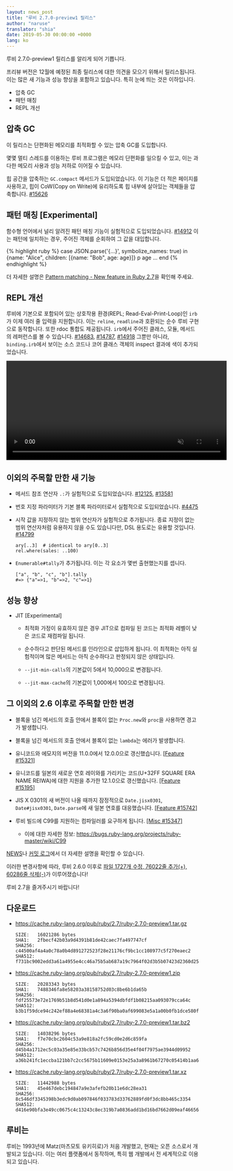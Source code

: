 ```yaml
---
layout: news_post
title: "루비 2.7.0-preview1 릴리스"
author: "naruse"
translator: "shia"
date: 2019-05-30 00:00:00 +0000
lang: ko
---
```


루비 2.7.0-preview1 릴리스를 알리게 되어 기쁩니다.

프리뷰 버전은 12월에 예정된 최종 릴리스에 대한 의견을 모으기 위해서 릴리스됩니다. 이는 많은 새 기능과 성능 향상을 포함하고 있습니다. 특히 눈에 띄는 것은 이하입니다.

* 압축 GC
* 패턴 매칭
* REPL 개선

## 압축 GC

이 릴리스는 단편화된 메모리를 최적화할 수 있는 압축 GC를 도입합니다.

몇몇 멀티 스레드를 이용하는 루비 프로그램은 메모리 단편화를 일으킬 수 있고, 이는 과다한 메모리 사용과 성능 저하로 이어질 수 있습니다.

힙 공간을 압축하는 `GC.compact` 메서드가 도입되었습니다. 이 기능은 더 적은 페이지를 사용하고, 힙이 CoW(Copy on Write)에 유리하도록 힙 내부에 살아있는 객체들을 압축합니다. [#15626](https://bugs.ruby-lang.org/issues/15626)

## 패턴 매칭 [Experimental]

함수형 언어에서 널리 알려진 패턴 매칭 기능이 실험적으로 도입되었습니다. [#14912](https://bugs.ruby-lang.org/issues/14912)
이는 패턴에 일치하는 경우, 주어진 객체를 순회하여 그 값을 대입합니다.

{% highlight ruby %}
case JSON.parse('{...}', symbolize_names: true)
in {name: "Alice", children: [{name: "Bob", age: age}]}
  p age
  ...
end
{% endhighlight %}

더 자세한 설명은 [Pattern matching - New feature in Ruby 2.7](https://speakerdeck.com/k_tsj/pattern-matching-new-feature-in-ruby-2-dot-7)을 확인해 주세요.

## REPL 개선

루비에 기본으로 포함되어 있는 상호작용 환경(REPL; Read-Eval-Print-Loop)인 `irb`가 이제 여러 줄 입력을 지원합니다. 이는 `reline`, `readline`과 호환되는 순수 루비 구현으로 동작합니다.
또한 rdoc 통합도 제공됩니다. `irb`에서 주어진 클래스, 모듈, 메서드의 레퍼런스를 볼 수 있습니다. [#14683](https://bugs.ruby-lang.org/issues/14683), [#14787](https://bugs.ruby-lang.org/issues/14787), [#14918](https://bugs.ruby-lang.org/issues/14918)
그뿐만 아니라, `binding.irb`에서 보이는 소스 코드나 코어 클래스 객체의 inspect 결과에 색이 추가되었습니다.

<video autoplay="autoplay" controls="controls" muted="muted" width="576" height="259">
  <source src="https://cache.ruby-lang.org/pub/media/irb_improved_with_key_take2.mp4" type="video/mp4">
</video>

## 이외의 주목할 만한 새 기능

* 메서드 참조 연산자 <code>.:</code>가 실험적으로 도입되었습니다. [#12125](https://bugs.ruby-lang.org/issues/12125), [#13581](https://bugs.ruby-lang.org/issues/13581)

* 번호 지정 파라미터가 기본 블록 파라미터로서 실험적으로 도입되었습니다. [#4475](https://bugs.ruby-lang.org/issues/4475)

* 시작 값을 지정하지 않는 범위 연산자가 실험적으로 추가됩니다. 종료 지정이 없는 범위 연산자처럼 유용하지
  않을 수도 있습니다만, DSL 용도로는 유용할 것입니다. [#14799](https://bugs.ruby-lang.org/issues/14799)

      ary[..3]  # identical to ary[0..3]
      rel.where(sales: ..100)

* `Enumerable#tally`가 추가됩니다. 이는 각 요소가 몇번 출현했는지를 셉니다.

      ["a", "b", "c", "b"].tally
      #=> {"a"=>1, "b"=>2, "c"=>1}

## 성능 향상

* JIT [Experimental]

  * 최적화 가정이 유효하지 않은 경우 JIT으로 컴파일 된 코드는 최적화 레벨이 낮은 코드로 재컴파일 됩니다.

  * 순수하다고 판단된 메서드를 인라인으로 삽입하게 됩니다. 이 최적화는 아직 실험적이며 많은 메서드는 아직 순수하다고 판정되지 않은 상태입니다.

  * `--jit-min-calls`의 기본값이 5에서 10,000으로 변경됩니다.

  * `--jit-max-cache`의 기본값이 1,000에서 100으로 변경됩니다.

## 그 이외의 2.6 이후로 주목할 만한 변경

* 블록을 넘긴 메서드의 호출 안에서 블록이 없는 `Proc.new`와 `proc`을 사용하면 경고가 발생합니다.

* 블록을 넘긴 메서드의 호출 안에서 블록이 없는 `lambda`는 에러가 발생합니다.

* 유니코드와 에모지의 버전을 11.0.0에서 12.0.0으로 갱신했습니다. [[Feature #15321]](https://bugs.ruby-lang.org/issues/15321)

* 유니코드를 일본의 새로운 연호 레이와를 가리키는 코드(U+32FF SQUARE ERA NAME REIWA)에 대한 지원을 추가한 12.1.0으로 갱신했습니다. [[Feature #15195]](https://bugs.ruby-lang.org/issues/15195)

* JIS X 0301의 새 버전이 나올 때까지 잠정적으로 `Date.jisx0301`, `Date#jisx0301`, `Date.parse`에 새 일본 연호를 대응했습니다. [[Feature #15742]](https://bugs.ruby-lang.org/issues/15742)

* 루비 빌드에 C99를 지원하는 컴파일러를 요구하게 됩니다. [[Misc #15347]](https://bugs.ruby-lang.org/issues/15347)
  * 이에 대한 자세한 정보: <https://bugs.ruby-lang.org/projects/ruby-master/wiki/C99>

[NEWS](https://github.com/ruby/ruby/blob/v2_7_0_preview1/NEWS)나 [커밋 로그](https://github.com/ruby/ruby/compare/v2_6_0...v2_7_0_preview1)에서 더 자세한 설명을 확인할 수 있습니다.

이러한 변경사항에 따라, 루비 2.6.0 이후로 [파일 1727개 수정, 76022줄 추가(+), 60286줄 삭제(-)](https://github.com/ruby/ruby/compare/v2_6_0...v2_7_0_preview1)가 이루어졌습니다!

루비 2.7을 즐겨주시기 바랍니다!

## 다운로드

* <https://cache.ruby-lang.org/pub/ruby/2.7/ruby-2.7.0-preview1.tar.gz>

      SIZE:   16021286 bytes
      SHA1:   2fbecf42b03a9d4391b81de42caec7fa497747cf
      SHA256: c44500af4a4a0c78a0b4d891272523f28e21176cf9bc1cc108977c5f270eaec2
      SHA512: f731bc9002edd3a61a4955e4cc46a75b5ab687a19c7964f02d3b5b07423d2360d25d7be5df340e884ca9945e3954e68e5eb11b209b65b3a687c71a1abc24b91f

* <https://cache.ruby-lang.org/pub/ruby/2.7/ruby-2.7.0-preview1.zip>

      SIZE:   20283343 bytes
      SHA1:   7488346fa8e58203a38158752d03c8be6b1da65b
      SHA256: fdf25573e72e1769b51b8d541d0e1a894a5394dbfdf1b08215aa093079cca64c
      SHA512: b3b1f59dce94c242ef88a4e68381a4c3a6f90ba0af699083e5a1a00b0fb1dce580f057dad25571fe789ac9aa95aa6e9c071ebb330328dc822217ac9ea9fbeb3f

* <https://cache.ruby-lang.org/pub/ruby/2.7/ruby-2.7.0-preview1.tar.bz2>

      SIZE:   14038296 bytes
      SHA1:   f7e70cbc2604c53a9e818a2fc59cd0e2d6c859fa
      SHA256: d45b4a1712ec5c03a35e85e33bcb57c7426b856d35e4f04f7975ae3944d09952
      SHA512: a36b241fc1eccba121bb7c2cc5675b11609e0153e25a3a8961b67270c05414b1aa669ce5d4a5ebe4c6b2328ea2b8f8635fbba046b70de103320b3fdcb3d51248

* <https://cache.ruby-lang.org/pub/ruby/2.7/ruby-2.7.0-preview1.tar.xz>

      SIZE:   11442988 bytes
      SHA1:   45e467debc194847a9e3afefb20b11e6dc28ea31
      SHA256: 8c546df3345398b3edc9d0ab097846f033783d33762889fd0f3dc8bb465c3354
      SHA512: d416e90bfa3e49cc0675c4c13243c8ec319b7a0836add1bd16bd7662d09eaf46656d26e772ef3b097e10779896e643edd8a6e4f885147e3235257736adfdf3b5

## 루비는

루비는 1993년에 Matz(마츠모토 유키히로)가 처음 개발했고, 현재는 오픈 소스로서 개발되고 있습니다. 이는 여러 플랫폼에서 동작하며, 특히 웹 개발에서 전 세계적으로 이용되고 있습니다.
